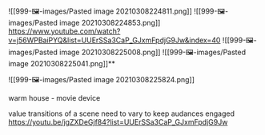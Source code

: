 ![[999-🖼-images/Pasted image 20210308224811.png]]
![[999-🖼-images/Pasted image 20210308224853.png]]
https://www.youtube.com/watch?v=j56WPBaiPYQ&list=UUErSSa3CaP_GJxmFpdjG9Jw&index=40
![[999-🖼-images/Pasted image 20210308225008.png]]
![[999-🖼-images/Pasted image 20210308225041.png]]**

![[999-🖼-images/Pasted image 20210308225824.png]]

warm house - movie device

value transitions of a scene need to vary to keep audances engaged 
https://youtu.be/jgZXDeGjf84?list=UUErSSa3CaP_GJxmFpdjG9Jw